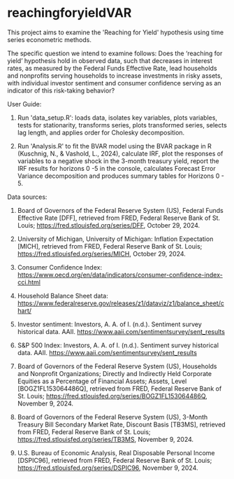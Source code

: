 # reachingforyieldVAR

This project aims to examine the 'Reaching for Yield' hypothesis using time series econometric methods. 

The specific question we intend to examine follows: Does the ‘reaching for yield’ hypothesis hold in observed data, such that decreases in interest rates, as measured by the Federal Funds Effective Rate, lead households and nonprofits serving households to increase investments in risky assets, with individual investor sentiment and consumer confidence serving as an indicator of this risk-taking behavior?

User Guide:

1. Run 'data_setup.R': loads data, isolates key variables, plots variables, tests for stationarity, transforms series, plots transformed series, selects lag length, and applies order for      Cholesky decomposition.
  
2. Run 'Analysis.R' to fit the BVAR model using the BVAR package in R (Kuschnig, N., & Vashold, L., 2024), calculate IRF, plot the responses of variables to a negative shock in the 3-month treasury yield, report the IRF results for horizons 0 -5 in the console, calculates Forecast Error Variance decomposition and produces summary tables for Horizons 0 - 5.


Data sources:

1. Board of Governors of the Federal Reserve System (US), Federal Funds Effective Rate [DFF], retrieved from FRED, Federal Reserve Bank of St. Louis; https://fred.stlouisfed.org/series/DFF, October 29, 2024.

2. University of Michigan, University of Michigan: Inflation Expectation [MICH], retrieved from FRED, Federal Reserve Bank of St. Louis; https://fred.stlouisfed.org/series/MICH, October 29, 2024.

3. Consumer Confidence Index: https://www.oecd.org/en/data/indicators/consumer-confidence-index-cci.html

4. Household Balance Sheet data: https://www.federalreserve.gov/releases/z1/dataviz/z1/balance_sheet/chart/

5. Investor sentiment: Investors, A. A. of I. (n.d.). Sentiment survey historical data. AAII. https://www.aaii.com/sentimentsurvey/sent_results 

6. S&P 500 Index: Investors, A. A. of I. (n.d.). Sentiment survey historical data. AAII. https://www.aaii.com/sentimentsurvey/sent_results

7. Board of Governors of the Federal Reserve System (US), Households and Nonprofit Organizations; Directly and Indirectly Held Corporate Equities as a Percentage of Financial Assets; Assets, Level [BOGZ1FL153064486Q], retrieved from FRED, Federal Reserve Bank of St. Louis; https://fred.stlouisfed.org/series/BOGZ1FL153064486Q, November 9, 2024.

8. Board of Governors of the Federal Reserve System (US), 3-Month Treasury Bill Secondary Market Rate, Discount Basis [TB3MS], retrieved from FRED, Federal Reserve Bank of St. Louis; https://fred.stlouisfed.org/series/TB3MS, November 9, 2024.

9. U.S. Bureau of Economic Analysis, Real Disposable Personal Income [DSPIC96], retrieved from FRED, Federal Reserve Bank of St. Louis; https://fred.stlouisfed.org/series/DSPIC96, November 9, 2024.
